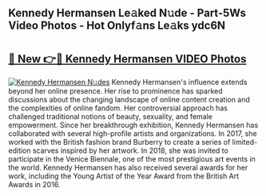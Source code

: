 ## Kennedy Hermansen Le𝚊ked N𝚞de - Part-5Ws Video Photos - Hot Onlyf𝚊ns Le𝚊ks ydc6N

# <h2><a href="http://ac51785.deff.icu/?id=Kennedy+Hermansen">🔗 New 👉🔴 Kennedy Hermansen VIDEO Photos</a></h2>

[![Kennedy Hermansen N𝚞des](https://i.imgur.com/rIISA9y.gif)](http://ac51785.deff.icu/?id=Kennedy+Hermansen)
Kennedy Hermansen's influence extends beyond her online presence. Her rise to prominence has sparked discussions about the changing landscape of online content creation and the complexities of online fandom. Her controversial approach has challenged traditional notions of beauty, sexuality, and female empowerment. Since her breakthrough exhibition, Kennedy Hermansen has collaborated with several high-profile artists and organizations. In 2017, she worked with the British fashion brand Burberry to create a series of limited-edition scarves inspired by her artwork. In 2018, she was invited to participate in the Venice Biennale, one of the most prestigious art events in the world. Kennedy Hermansen has also received several awards for her work, including the Young Artist of the Year Award from the British Art Awards in 2016.

